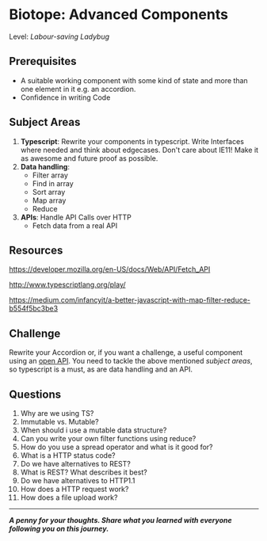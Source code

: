 # Biotope: Advanced Components
Level: *Labour-saving Ladybug*

## Prerequisites
- A suitable working component with some kind of state and more than one element in it e.g. an accordion.
- Confidence in writing Code

## Subject Areas
1. **Typescript**: Rewrite your components in typescript. Write Interfaces where needed and think about edgecases. Don't care about IE11! Make it as awesome and future proof as possible.
2. **Data handling**:
    - Filter array
    - Find in array
    - Sort array
    - Map array
    - Reduce
3. **APIs**: Handle API Calls over HTTP
    - Fetch data from a real API

## Resources

https://developer.mozilla.org/en-US/docs/Web/API/Fetch_API

http://www.typescriptlang.org/play/

https://medium.com/infancyit/a-better-javascript-with-map-filter-reduce-b554f5bc3be3


## Challenge
Rewrite your Accordion or, if you want a challenge, a useful component using an [open API](https://github.com/toddmotto/public-apis). You need to tackle the above mentioned *subject areas*, so typescript is a must, as are data handling and an API.


## Questions
1. Why are we using TS?
2. Immutable vs. Mutable?
3. When should i use a mutable data structure?
4. Can you write your own filter functions using reduce?
5. How do you use a spread operator and what is it good for?
6. What is a HTTP status code?
7. Do we have alternatives to REST?
8. What is REST? What describes it best?
9. Do we have alternatives to HTTP1.1
10. How does a HTTP request work?
11. How does a file upload work?

<authors-component v-bind:authors="[
    {
      username: 'SheepFromHeaven',
      name: 'Marc Emmanuel'
    },]"/>

---------------------------------------

_**A penny for your thoughts. Share what you learned with everyone following you on this journey.**_
